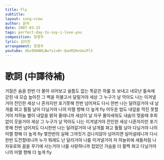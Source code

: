 ```yaml
---
title: Fly
subtitle:
layout: song-view
author: 윤하
date: 2007-03-15
tags: perfect-day-to-say-i-love-you
composition: 양경주
lyric: 김이진
arrangement: 양경주
youtube: Xbx99ANHLBw?si=8r-QanM2HvUaiPlS
---
```


# 歌詞 (中譯待補)

거칠은 숨을 한번 더 몰아 쉬어보고
쉴틈도 없는 똑같은 하룰 또 보내고
네모난 틀속에 갇힌 내 모습
높아진 그 벽을 허물고서 달릴거야
세상 그 누구가 날 막아도
나는 이겨낼거야
잔인한 세상 나 혼자지만 포기못해
천번 넘어져도 다시 한번
나는 달려갈거야
내 날개를 펴고 훨훨 날아 다닐거야
나의 미랠 향해
더 높게 fly
어두운 밤도 내앞을 막진 못할거야
저하늘 별이 내앞을 밝혀 줄테니까
세상이 날 자꾸 몰아세워도
내숨이 멎을때 후회없이 웃을거야
세상 그 누구가 날 막아도
나는 이겨낼거야
잔인한 세상 나혼자지만 포기못해
천번 넘어져도 다시한번
나는 달려갈거야
내 날개를 펴고 훨훨 날아 다닐거야
나의 미랠 향해 더 높게 fly
몇천번의 실패
그까짓거 겁나지않아
넘어지면 일어설테니까
다시한번 도전할테니까
누가 뭐래도 난 달리거야
나를 이겨낼거야
저 하늘위에 새들처럼 나 자유로와
꿈을 꾸기에 사는거야
나를 사랑하니까
접었던 가슴을
더 활짝 펴고 다닐거야
나의 미랠 향해 더 높게 fly
